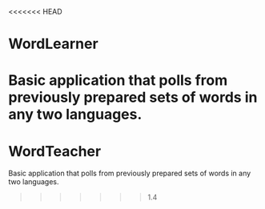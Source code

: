 <<<<<<< HEAD
# WordLearner
 Basic application that polls from previously prepared sets of words in any two languages.
=======
# WordTeacher
Basic application that polls from previously prepared sets of words in any two languages.
>>>>>>> 1.4
